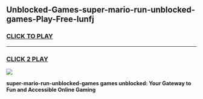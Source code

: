 
## Unblocked-Games-super-mario-run-unblocked-games-Play-Free-lunfj
<h3>
<a href="https://premium76.site?title=super-mario-run-unblocked-games&ref=10A">CLICK TO PLAY</a></h3>
<hr>

<h3>
<a href="https://premium76.site?title=super-mario-run-unblocked-games&ref=10A">CLICK 2 PLAY</a>
  
</h3>

<a href="https://premium76.site?title=super-mario-run-unblocked-games&ref=10A"><img src="https://clearcache.store/games.png"></a>


**super-mario-run-unblocked-games games unblocked: Your Gateway to Fun and Accessible Online Gaming**
